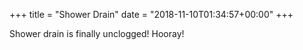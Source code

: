+++
title = "Shower Drain"
date = "2018-11-10T01:34:57+00:00"
+++

Shower drain is finally unclogged! Hooray!
			